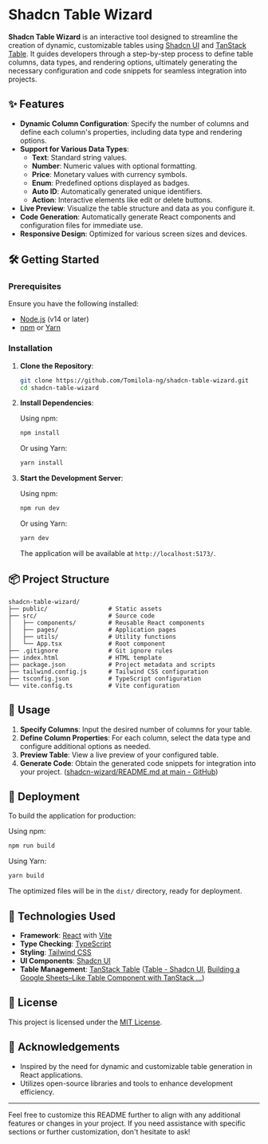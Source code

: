 # Shadcn Table Wizard

**Shadcn Table Wizard** is an interactive tool designed to streamline the creation of dynamic, customizable tables using [Shadcn UI](https://ui.shadcn.com/) and [TanStack Table](https://tanstack.com/table). It guides developers through a step-by-step process to define table columns, data types, and rendering options, ultimately generating the necessary configuration and code snippets for seamless integration into projects.

## ✨ Features

- **Dynamic Column Configuration**: Specify the number of columns and define each column's properties, including data type and rendering options.
- **Support for Various Data Types**:
  - **Text**: Standard string values.
  - **Number**: Numeric values with optional formatting.
  - **Price**: Monetary values with currency symbols.
  - **Enum**: Predefined options displayed as badges.
  - **Auto ID**: Automatically generated unique identifiers.
  - **Action**: Interactive elements like edit or delete buttons.
- **Live Preview**: Visualize the table structure and data as you configure it.
- **Code Generation**: Automatically generate React components and configuration files for immediate use.
- **Responsive Design**: Optimized for various screen sizes and devices.

## 🛠️ Getting Started

### Prerequisites

Ensure you have the following installed:

- [Node.js](https://nodejs.org/) (v14 or later)
- [npm](https://www.npmjs.com/) or [Yarn](https://yarnpkg.com/)

### Installation

1. **Clone the Repository**:

   ```bash
   git clone https://github.com/Tomilola-ng/shadcn-table-wizard.git
   cd shadcn-table-wizard
   ```


2. **Install Dependencies**:

   Using npm:

   ```bash
   npm install
   ```


   Or using Yarn:

   ```bash
   yarn install
   ```


3. **Start the Development Server**:

   Using npm:

   ```bash
   npm run dev
   ```


   Or using Yarn:

   ```bash
   yarn dev
   ```


   The application will be available at `http://localhost:5173/`.

## 📦 Project Structure


```plaintext
shadcn-table-wizard/
├── public/                 # Static assets
├── src/                    # Source code
│   ├── components/         # Reusable React components
│   ├── pages/              # Application pages
│   ├── utils/              # Utility functions
│   └── App.tsx             # Root component
├── .gitignore              # Git ignore rules
├── index.html              # HTML template
├── package.json            # Project metadata and scripts
├── tailwind.config.js      # Tailwind CSS configuration
├── tsconfig.json           # TypeScript configuration
└── vite.config.ts          # Vite configuration
```


## 🧩 Usage

1. **Specify Columns**: Input the desired number of columns for your table.
2. **Define Column Properties**: For each column, select the data type and configure additional options as needed.
3. **Preview Table**: View a live preview of your configured table.
4. **Generate Code**: Obtain the generated code snippets for integration into your project. ([shadcn-wizard/README.md at main - GitHub](https://github.com/sohanemon/shadcn-wizard/blob/main/README.md?utm_source=chatgpt.com))

## 🚀 Deployment

To build the application for production:

Using npm:


```bash
npm run build
```


Using Yarn:


```bash
yarn build
```


The optimized files will be in the `dist/` directory, ready for deployment.

## 🧪 Technologies Used

- **Framework**: [React](https://reactjs.org/) with [Vite](https://vitejs.dev/)
- **Type Checking**: [TypeScript](https://www.typescriptlang.org/)
- **Styling**: [Tailwind CSS](https://tailwindcss.com/)
- **UI Components**: [Shadcn UI](https://ui.shadcn.com/)
- **Table Management**: [TanStack Table](https://tanstack.com/table) ([Table - Shadcn UI](https://ui.shadcn.com/docs/components/table?utm_source=chatgpt.com), [Building a Google Sheets–Like Table Component with TanStack ...](https://dev.to/jacksonkasi/building-a-google-sheets-like-table-component-with-tanstack-table-zod-and-shadcnui-1ped?utm_source=chatgpt.com))

## 📄 License

This project is licensed under the [MIT License](LICENSE).

## 🙌 Acknowledgements

- Inspired by the need for dynamic and customizable table generation in React applications.
- Utilizes open-source libraries and tools to enhance development efficiency.

---

Feel free to customize this README further to align with any additional features or changes in your project. If you need assistance with specific sections or further customization, don't hesitate to ask! 
